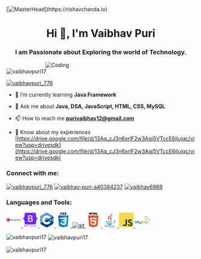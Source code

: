 [![MasterHead](https://1.bp.blogspot.com/-7A4WynwLsM...)](https://rishavchanda.io)
<h1 align="center">Hi 👋, I'm Vaibhav Puri</h1>
<h3 align="center">I am Passionate about Exploring the world of Technology.</h3>
<img align="right" alt="Coding" width="400" src="https://cdn.dribbble.com/users/1162077/screenshots/3848914/programmer.gif">

<p align="left"> <img src="https://komarev.com/ghpvc/?username=vaibhavpuri17&label=Profile%20views&color=0e75b6&style=flat" alt="vaibhavpuri17" /> </p>

<p align="left"> <a href="https://twitter.com/vaibhavpuri_776" target="blank"><img src="https://img.shields.io/twitter/follow/vaibhavpuri_776?logo=twitter&style=for-the-badge" alt="vaibhavpuri_776" /></a> </p>

- 🌱 I’m currently learning **Java Framework**

- 💬 Ask me about **Java, DSA, JavaScript, HTML, CSS, MySQL**

- 📫 How to reach me **purivaibhav12@gmail.com**

- 📄 Know about my experiences [https://drive.google.com/file/d/13Aq_cJ3n6xrlF2w3Aqj5VTccE6iIujqc/view?usp=drivesdk](https://drive.google.com/file/d/13Aq_cJ3n6xrlF2w3Aqj5VTccE6iIujqc/view?usp=drivesdk)

<h3 align="left">Connect with me:</h3>
<p align="left">
<a href="https://twitter.com/vaibhavpuri_776" target="blank"><img align="center" src="https://raw.githubusercontent.com/rahuldkjain/github-profile-readme-generator/master/src/images/icons/Social/twitter.svg" alt="vaibhavpuri_776" height="30" width="40" /></a>
<a href="https://linkedin.com/in/vaibhav-puri-a40384237" target="blank"><img align="center" src="https://raw.githubusercontent.com/rahuldkjain/github-profile-readme-generator/master/src/images/icons/Social/linked-in-alt.svg" alt="vaibhav-puri-a40384237" height="30" width="40" /></a>
<a href="https://instagram.com/vaibhav6989" target="blank"><img align="center" src="https://raw.githubusercontent.com/rahuldkjain/github-profile-readme-generator/master/src/images/icons/Social/instagram.svg" alt="vaibhav6989" height="30" width="40" /></a>
</p>

<h3 align="left">Languages and Tools:</h3>
<p align="left"> <a href="https://angular.io" target="_blank" rel="noreferrer"> <img src="https://raw.githubusercontent.com/devicons/devicon/master/icons/angularjs/angularjs-original-wordmark.svg" alt="angularjs" width="40" height="40"/> </a> <a href="https://getbootstrap.com" target="_blank" rel="noreferrer"> <img src="https://raw.githubusercontent.com/devicons/devicon/master/icons/bootstrap/bootstrap-plain-wordmark.svg" alt="bootstrap" width="40" height="40"/> </a> <a href="https://www.w3schools.com/cpp/" target="_blank" rel="noreferrer"> <img src="https://raw.githubusercontent.com/devicons/devicon/master/icons/cplusplus/cplusplus-original.svg" alt="cplusplus" width="40" height="40"/> </a> <a href="https://www.w3schools.com/css/" target="_blank" rel="noreferrer"> <img src="https://raw.githubusercontent.com/devicons/devicon/master/icons/css3/css3-original-wordmark.svg" alt="css3" width="40" height="40"/> </a> <a href="https://git-scm.com/" target="_blank" rel="noreferrer"> <img src="https://www.vectorlogo.zone/logos/git-scm/git-scm-icon.svg" alt="git" width="40" height="40"/> </a> <a href="https://www.w3.org/html/" target="_blank" rel="noreferrer"> <img src="https://raw.githubusercontent.com/devicons/devicon/master/icons/html5/html5-original-wordmark.svg" alt="html5" width="40" height="40"/> </a> <a href="https://www.java.com" target="_blank" rel="noreferrer"> <img src="https://raw.githubusercontent.com/devicons/devicon/master/icons/java/java-original.svg" alt="java" width="40" height="40"/> </a> <a href="https://developer.mozilla.org/en-US/docs/Web/JavaScript" target="_blank" rel="noreferrer"> <img src="https://raw.githubusercontent.com/devicons/devicon/master/icons/javascript/javascript-original.svg" alt="javascript" width="40" height="40"/> </a> <a href="https://www.mysql.com/" target="_blank" rel="noreferrer"> <img src="https://raw.githubusercontent.com/devicons/devicon/master/icons/mysql/mysql-original-wordmark.svg" alt="mysql" width="40" height="40"/> </a> </p>

<p><img align="left" src="https://github-readme-stats.vercel.app/api/top-langs?username=vaibhavpuri17&show_icons=true&locale=en&layout=compact" alt="vaibhavpuri17" /></p>

<p>&nbsp;<img align="center" src="https://github-readme-stats.vercel.app/api?username=vaibhavpuri17&show_icons=true&locale=en" alt="vaibhavpuri17" /></p>

<p><img align="center" src="https://github-readme-streak-stats.herokuapp.com/?user=vaibhavpuri17&" alt="vaibhavpuri17" /></p>
